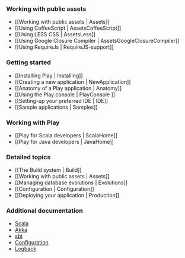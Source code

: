 ### Working with public assets

- [[Working with public assets | Assets]]
- [[Using CoffeeScript | AssetsCoffeeScript]]
- [[Using LESS CSS | AssetsLess]]
- [[Using Google Closure Compiler | AssetsGoogleClosureCompiler]]
- [[Using RequireJs | RequireJS-support]]

### Getting started

- [[Installing Play | Installing]]
- [[Creating a new application | NewApplication]]
- [[Anatomy of a Play application | Anatomy]]
- [[Using the Play console | PlayConsole ]]
- [[Setting-up your preferred IDE | IDE]]
- [[Sample applications | Samples]]

### Working with Play 
- [[Play for Scala developers | ScalaHome]]
- [[Play for Java developers | JavaHome]]

### Detailed topics

- [[The Build system | Build]]
- [[Working with public assets | Assets]]
- [[Managing database evolutions | Evolutions]]
- [[Configuration | Configuration]]
- [[Deploying your application | Production]]

### Additional documentation

- [Scala](http://docs.scala-lang.org/)
- [Akka](http://akka.io/docs/)
- [sbt](http://www.scala-sbt.org/learn.html)
- [Configuration](https://github.com/typesafehub/config)
- [Logback](http://logback.qos.ch/documentation.html)

